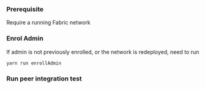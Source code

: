 ### Prerequisite
Require a running Fabric network

### Enrol Admin  
If admin is not previously enrolled, or the network is redeployed, need to run
```shell script
yarn run enrollAdmin
```

### Run peer integration test

